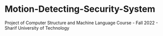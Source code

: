 # Motion-Detecting-Security-System
Project of Computer Structure and Machine Language Course - Fall 2022 - Sharif University of Technology
